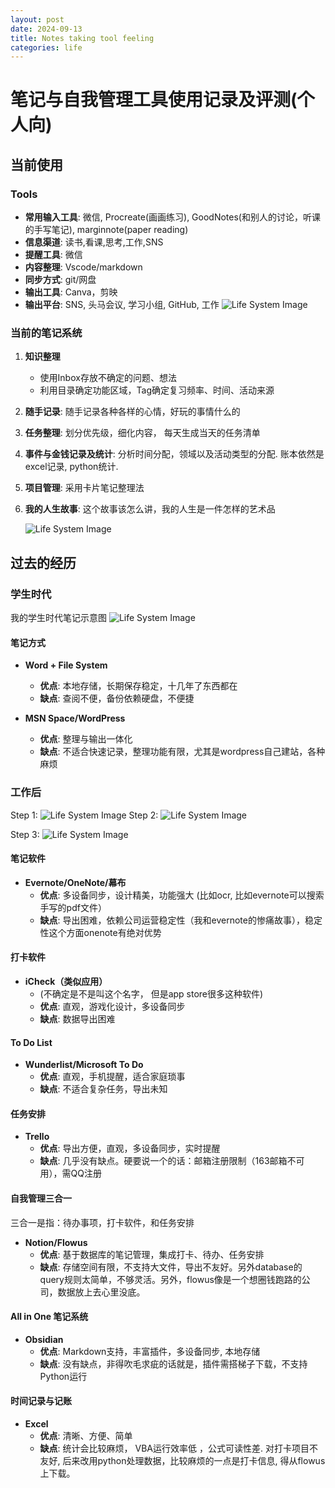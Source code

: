 ```yaml
---
layout: post
date: 2024-09-13
title: Notes taking tool feeling
categories: life
---
```

# 笔记与自我管理工具使用记录及评测(个人向)  
  
## 当前使用  

### Tools 
- **常用输入工具**: 微信, Procreate(画画练习), GoodNotes(和别人的讨论，听课的手写笔记), marginnote(paper reading)
- **信息渠道**: 读书,看课,思考,工作,SNS
- **提醒工具**: 微信  
- **内容整理**: Vscode/markdown
- **同步方式**: git/网盘  
- **输出工具**: Canva，剪映  
- **输出平台**: SNS, 头马会议, 学习小组, GitHub, 工作
    <img src="{{ post.url }}/assets/blogimages/4.png" alt="Life System Image">
### 当前的笔记系统  
1. **知识整理**  
   - 使用Inbox存放不确定的问题、想法  
   - 利用目录确定功能区域，Tag确定复习频率、时间、活动来源  
2. **随手记录**: 随手记录各种各样的心情，好玩的事情什么的
3. **任务整理**: 划分优先级，细化内容， 每天生成当天的任务清单
4. **事件与金钱记录及统计**: 分析时间分配，领域以及活动类型的分配. 账本依然是excel记录, python统计. 
5. **项目管理**: 采用卡片笔记整理法
6. **我的人生故事**: 这个故事该怎么讲，我的人生是一件怎样的艺术品

    <img src="{{ post.url }}/assets/blogimages/2.png" alt="Life System Image">

## 过去的经历  

### 学生时代  
我的学生时代笔记示意图
    <img src="{{ post.url }}/assets/blogimages/3.png" alt="Life System Image">

#### 笔记方式  
  
- **Word + File System**  
  - **优点**: 本地存储，长期保存稳定，十几年了东西都在  
  - **缺点**: 查阅不便，备份依赖硬盘，不便捷  
  
- **MSN Space/WordPress**  
  - **优点**: 整理与输出一体化  
  - **缺点**: 不适合快速记录，整理功能有限，尤其是wordpress自己建站，各种麻烦
  
### 工作后  
Step 1:
    <img src="{{ post.url }}/assets/blogimages/5.png" alt="Life System Image">
Step 2:
    <img src="{{ post.url }}/assets/blogimages/6.png" alt="Life System Image">

Step 3:
    <img src="{{ post.url }}/assets/blogimages/7.png" alt="Life System Image">

#### 笔记软件  
  
- **Evernote/OneNote/幕布**  
  - **优点**: 多设备同步，设计精美，功能强大 (比如ocr, 比如evernote可以搜索手写的pdf文件）
  - **缺点**: 导出困难，依赖公司运营稳定性（我和evernote的惨痛故事），稳定性这个方面onenote有绝对优势 
  
#### 打卡软件  
  
- **iCheck（类似应用）**  
    - (不确定是不是叫这个名字， 但是app store很多这种软件)
  - **优点**: 直观，游戏化设计，多设备同步  
  - **缺点**: 数据导出困难  
  
#### To Do List  
  
- **Wunderlist/Microsoft To Do**  
  - **优点**: 直观，手机提醒，适合家庭琐事  
  - **缺点**: 不适合复杂任务，导出未知  
  
#### 任务安排  
  
- **Trello**  
  - **优点**: 导出方便，直观，多设备同步，实时提醒  
  - **缺点**: 几乎没有缺点。硬要说一个的话：邮箱注册限制（163邮箱不可用），需QQ注册  
  
#### 自我管理三合一  
三合一是指：待办事项，打卡软件，和任务安排
- **Notion/Flowus**  
  - **优点**: 基于数据库的笔记管理，集成打卡、待办、任务安排  
  - **缺点**: 存储空间有限，不支持大文件，导出不友好。另外database的query规则太简单，不够灵活。另外，flowus像是一个想圈钱跑路的公司，数据放上去心里没底。

  
#### All in One 笔记系统  
  
- **Obsidian**  
  - **优点**: Markdown支持，丰富插件，多设备同步, 本地存储
  - **缺点**: 没有缺点，非得吹毛求疵的话就是，插件需搭梯子下载，不支持Python运行  
  
#### 时间记录与记账  
  
- **Excel**  
  - **优点**: 清晰、方便、简单  
  - **缺点**: 统计会比较麻烦， VBA运行效率低 ，公式可读性差. 对打卡项目不友好, 后来改用python处理数据，比较麻烦的一点是打卡信息, 得从flowus上下载。
  